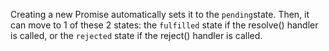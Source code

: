 Creating a new Promise automatically sets it to the 
`pending`state. Then, it can move to 1 of these 2 states: the 
`fulfilled` state if the resolve() handler is called, or the 
`rejected` state if the reject() handler is called.